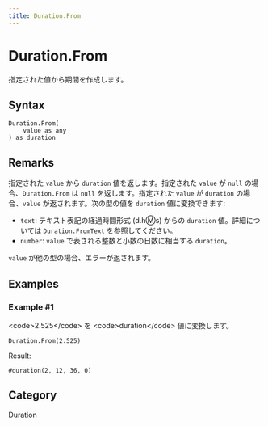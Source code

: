 ```yaml
---
title: Duration.From
---
```


# Duration.From


指定された値から期間を作成します。


## Syntax

```powerquery
Duration.From(
    value as any
) as duration
```


## Remarks

指定された <code>value</code> から <code>duration</code> 値を返します。指定された <code>value</code> が <code>null</code> の場合、<code>Duration.From</code> は <code>null</code> を返します。指定された <code>value</code> が <code>duration</code> の場合、<code>value</code> が返されます。次の型の値を <code>duration</code> 値に変換できます:      <ul>        <li><code>text</code>: テキスト表記の経過時間形式 (d.h:m:s) からの <code>duration</code> 値。詳細については <code>Duration.FromText</code> を参照してください。</li>        <li><code>number</code>: <code>value</code> で表される整数と小数の日数に相当する <code>duration</code>。</li>      </ul><code>value</code> が他の型の場合、エラーが返されます。


## Examples

### Example #1 
&lt;code&gt;2.525&lt;/code&gt; を &lt;code&gt;duration&lt;/code&gt; 値に変換します。
```powerquery
Duration.From(2.525)
```

Result: 
```powerquery
#duration(2, 12, 36, 0)
```




## Category
Duration
